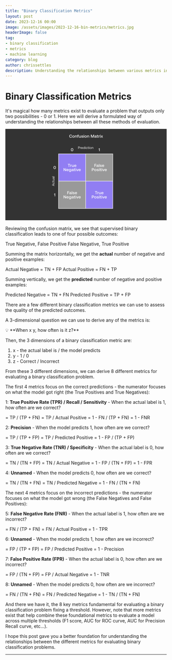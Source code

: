 ```yaml
---
title: "Binary Classification Metrics"
layout: post
date: 2023-12-16 00:00
image: /assets/images/2023-12-16-bin-metrics/metrics.jpg
headerImage: false
tag:
- binary classification
- metrics
- machine learning
category: blog
author: chrissettles
description: Understanding the relationships between various metrics in binary classification.
---
```


# Binary Classification Metrics

It's magical how many metrics exist to evaluate a problem that outputs only two possibilities - 0 or 1. Here we will derive a formulated way of understanding the relationships between all these methods of evaluation.

![Confusion Matrix](/assets/images/conf_matrix.png)

Reviewing the confusion matrix, we see that supervised binary classification leads to one of four possible outcomes:

True Negative, False Positive
False Negative, True Positive

Summing the matrix horizontally, we get the **actual** number of negative and positive examples:

Actual Negative = TN + FP
Actual Positive = FN + TP


Summing vertically, we get the **predicted** number of negative and positive examples:

Predicted Negative = TN + FN
Predicted Positive = TP + FP


There are a few different binary classification metrics we can use to assess the quality of the predicted outcomes.

A 3-dimensional question we can use to derive any of the metrics is:

<aside>
💡 **When x y, how often is it z?**
</aside>

Then, the 3 dimensions of a binary classification metric are:

1. x - the actual label is / the model predicts
2. y - 1 / 0
3. z - Correct / Incorrect

From these 3 different dimensions, we can derive 8 different metrics for evaluating a binary classification problem.

The first 4 metrics focus on the correct predictions - the numerator focuses on what the model got right (the True Positives and True Negatives):

1: **True Positive Rate (TPR) / Recall / Sensitivity** - When the actual label is 1, how often are we correct?

= TP / (TP + FN)
= TP / Actual Positive
= 1 - FN / (TP + FN)
= 1 - FNR


2: **Precision** - When the model predicts 1, how often are we correct?

= TP / (TP + FP)
= TP / Predicted Positive
= 1 - FP / (TP + FP)


3: **True Negative Rate (TNR) / Specificity** - When the actual label is 0, how often are we correct?

= TN / (TN + FP)
= TN / Actual Negative
= 1 - FP / (TN + FP)
= 1 - FPR


4: **Unnamed** - When the model predicts 0, how often are we correct?

= TN / (TN + FN)
= TN / Predicted Negative
= 1 - FN / (TN + FN)


The next 4 metrics focus on the incorrect predictions - the numerator focuses on what the model got wrong (the False Negatives and False Positives):

5: **False Negative Rate (FNR)** - When the actual label is 1, how often are we incorrect?

= FN / (TP + FN)
= FN / Actual Positive
= 1 - TPR


6: **Unnamed** - When the model predicts 1, how often are we incorrect?

= FP / (TP + FP)
= FP / Predicted Positive
= 1 - Precision


7: **False Positive Rate (FPR)** - When the actual label is 0, how often are we incorrect?

= FP / (TN + FP)
= FP / Actual Negative
= 1 - TNR


8: **Unnamed** - When the model predicts 0, how often are we incorrect?

= FN / (TN + FN)
= FN / Predicted Negative
= 1 - TN / (TN + FN)


And there we have it, the 8 key metrics fundamental for evaluating a binary classification problem fixing a threshold. However, note that more metrics exist that help combine these foundational metrics to evaluate a model across multiple thresholds (F1 score, AUC for ROC curve, AUC for Precision Recall curve, etc…).

I hope this post gave you a better foundation for understanding the relationships between the different metrics for evaluating binary classification problems.

---
